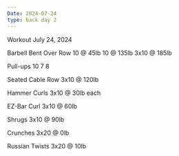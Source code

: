 ```yaml
---
Date: 2024-07-24
type: back day 2
---
```

Workout July 24, 2024

Barbell Bent Over Row
10 @ 45lb
10 @ 135lb
3x10 @ 185lb

Pull-ups
10
7
8

Seated Cable Row
3x10 @ 120lb

Hammer Curls
3x10 @ 30lb each

EZ-Bar Curl
3x10 @ 60lb

Shrugs
3x10 @ 90lb

Crunches
3x20 @ 0lb

Russian Twists
3x20 @ 10lb